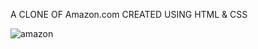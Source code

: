 A CLONE OF Amazon.com CREATED USING HTML & CSS



![amazon](https://github.com/Abhijit-codder/PROJECT-AMAZON_WEB/assets/111674298/fa66e756-e61b-4e8b-b14e-56a9465e3817)

